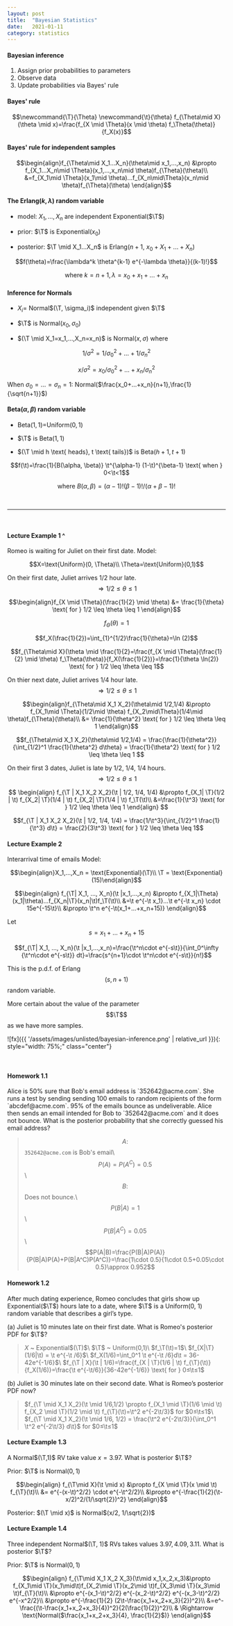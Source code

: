 ```yaml
---
layout: post
title:  "Bayesian Statistics"
date:   2021-01-11
category: statistics
---
```

<h4>Bayesian inference</h4>

1. Assign prior probabilities to parameters
1. Observe data
1. Update probabilities via Bayes' rule

<h4>Bayes' rule</h4>

$$\newcommand{\T}{\Theta}
\newcommand{\t}{\theta}
f_{\Theta\mid X}(\theta \mid x)=\frac{f_{X \mid \Theta}(x \mid \theta) f_\Theta(\theta)}{f_X(x)}$$

<h4>Bayes' rule for independent samples</h4>

$$\begin{align}f_{\Theta\mid X_1...X_n}(\theta\mid x_1,...,x_n) &\propto f_{X_1...X_n\mid \Theta}(x_1,...,x_n\mid \theta)f_{\Theta}(\theta)\\
&=f_{X_1\mid \Theta}(x_1\mid \theta)...f_{X_n\mid\Theta}(x_n\mid \theta)f_{\Theta}(\theta)
\end{align}$$

#### The Erlang($k, \lambda$) random variable

* model: $X_1, ..., X_n$ are independent Exponential($\T$)

* prior: $\T$ is Exponential($x_0$)

* posterior: $\T \mid X_1...X_n$ is Erlang($n+1$, $x_0+X_1+...+X_n$)

$$f(\theta)=\frac{\lambda^k \theta^{k-1} e^{-\lambda \theta}}{(k-1)!}$$

$$\text{where } k=n+1, \lambda = x_0+x_1+...+x_n$$

#### Inference for Normals

* $X_i$= Normal$(\T, \sigma_i)$ independent given $\T$

* $\T$ is Normal$(x_0,\sigma_0)$

* $(\T \mid X_1=x_1,...,X_n=x_n)$ is Normal$(x,\sigma)$ where

$$1/\sigma^2 = 1/\sigma^2_0+...+1/\sigma^2_n$$

$$x/\sigma^2 = x_0/\sigma_0^2 + ... + x_n/\sigma_n^2$$

When $\sigma_0=...=\sigma_n=1$: Normal($\frac{x_0+...+x_n}{n+1},\frac{1}{\sqrt{n+1}}$)

#### Beta($\alpha,\beta$) random variable

* Beta$(1,1)$=Uniform$(0,1)$

* $\T$ is  Beta$(1,1)$

* $(\T \mid h \text{ heads}, t \text{ tails})$ is Beta$(h+1, t+1)$

$$f(\t)=\frac{1}{B(\alpha, \beta)} \t^{\alpha-1} (1-\t)^{\beta-1} \text{ when } 0<\t<1$$

$$\text{where } B(\alpha, \beta) = (\alpha-1)! (\beta-1)! /(\alpha+\beta-1)!$$

<br>
<hr>
<br>

<h4> Lecture Example 1 ^</h4> 
Romeo is waiting for Juliet on their first date.
Model: 

$$X=\text{Uniform}(0, \Theta)\\ \Theta=\text{Uniform}(0,1)$$

On their first date, Juliet arrives 1/2 hour late.
$$\Rightarrow 1/2 \leq \theta \leq 1$$

$$\begin{align}f_{X \mid \Theta}(\frac{1}{2} \mid \theta) &= \frac{1}{\theta} \text{ for } 1/2 \leq \theta \leq 1 \end{align}$$

$$f_{\Theta}(\theta)=1$$

$$f_X(\frac{1}{2})=\int_{1}^{1/2}\frac{1}{\theta}=\ln (2)$$

$$f_{\Theta\mid X}(\theta \mid \frac{1}{2}=\frac{f_{X \mid \Theta}(\frac{1}{2} \mid \theta) f_\Theta(\theta)}{f_X(\frac{1}{2})}=\frac{1}{\theta \ln(2)} \text{ for } 1/2 \leq \theta \leq 1$$

On thier next date, Juliet arrives 1/4 hour late.
$$\Rightarrow 1/2 \leq \theta \leq 1$$

$$\begin{align}f_{\Theta\mid X_1 X_2}(\theta\mid 1/2,1/4) &\propto f_{X_1\mid \Theta}(1/2\mid \theta) f_{X_2\mid\Theta}(1/4\mid \theta)f_{\Theta}(\theta)\\ &= \frac{1}{\theta^2} \text{ for } 1/2 \leq \theta \leq 1 \end{align}$$

$$f_{\Theta\mid X_1 X_2}(\theta\mid 1/2,1/4) = \frac{\frac{1}{\theta^2}}{\int_{1/2}^1 \frac{1}{\theta^2} d\theta} = \frac{1}{\theta^2} \text{ for } 1/2 \leq \theta \leq 1 $$

On their first 3 dates, Juliet is late by 1/2, 1/4, 1/4 hours.
$$\Rightarrow 1/2 \leq \theta \leq 1$$

$$
\begin{align}
f_{\T | X_1 X_2 X_2}(\t | 1/2, 1/4, 1/4) 
&\propto 
f_{X_1| \T}(1/2 | \t)
f_{X_2| \T}(1/4 | \t)
f_{X_2| \T}(1/4 | \t)
f_\T(\t)\\
&=\frac{1}{\t^3} \text{ for } 1/2 \leq \theta \leq 1
\end{align}
$$

$$f_{\T | X_1 X_2 X_2}(\t | 1/2, 1/4, 1/4) = \frac{1/\t^3}{\int_{1/2}^1 \frac{1}{\t^3} d\t} = \frac{2}{3\t^3} \text{ for } 1/2 \leq \theta \leq 1$$

#### Lecture Example 2
Interarrival time of emails
Model:

$$\begin{align}X_1,...,X_n = \text{Exponential}(\T)\\
\T = \text{Exponential}(15)\end{align}$$

$$\begin{align}
f_{\T| X_1, ..., X_n}(\t |x_1,...,x_n) &\propto
f_{X_1|\Theta}(x_1|\theta)...f_{X_n|\T}(x_n|\t)f_\T(\t)\\
&=\t e^{-\t x_1}...\t e^{-\t x_n} \cdot 15e^{-15\t}\\
&\propto \t^n e^{-\t(x_1+...+x_n+15)}
\end{align}$$

Let $$s=x_1+...+x_n+15$$

$$f_{\T| X_1, ..., X_n}(\t |x_1,...,x_n)=\frac{\t^n\cdot e^{-s\t}}{\int_0^\infty {\t^n\cdot e^{-s\t}} dt}=\frac{s^{n+1}\cdot \t^n\cdot e^{-s\t}}{n!}$$

This is the p.d.f. of Erlang$$(s, n+1)$$ random variable.

More certain about the value of the parameter $$\T$$ as we have more samples.

![fx]({{ '/assets/images/unlisted/bayesian-inference.png' | relative_url }}){: style="width: 75%;" class="center"}

<br>
<h4>Homework 1.1</h4>
Alice is 50% sure that Bob's email address is `352642@acme.com`. She runs a test by sending sending 100 emails to random recipients of the form `abcdef@acme.com`. 95% of the emails bounce as undeliverable. Alice then sends an email intended for Bob to `352642@acme.com` and it does not bounce. What is the posterior probability that she correctly guessed his email address?

>$$A: $$ `352642@acme.com` is Bob's email\\
$$P(A)=P(A^C)=0.5$$\\
$$B: $$ Does not bounce.\\
$$P(B|A)=1$$\\
$$P(B|A^C)=0.05$$\\
$$P(A|B)=\frac{P(B|A)P(A)}{P(B|A)P(A)+P(B|A^C)P(A^C)}=\frac{1\cdot 0.5}{1\cdot 0.5+0.05\cdot 0.5}\approx 0.952$$

<h4>Homework 1.2</h4>
After much dating experience, Romeo concludes that girls show up Exponential($\T$) hours late to a date, where $\T$ is a Uniform(0, 1) random variable that describes a girl’s type.

(a) Juliet is 10 minutes late on their first date. What is Romeo's posterior PDF for $\T$?

> $X$ ~ Exponential$(\T)$\\
$\T$ ~ Uniform(0,1)\\
$f_\T(\t)=1$\\
$f_{X|\T}(1/6|\t) = \t e^{-\t /6}$\\
$f_X(1/6)=\int_0^1 \t e^{-\t /6}d\t = 36-42e^{-1/6}$\\
$f_{\T | X}(\t | 1/6)=\frac{f_{X | \T}(1/6 | \t) f_{\T}(\t)}{f_X(1/6)}=\frac{\t e^{-\t/6}}{36-42e^{-1/6}} \text{ for } 0≤\t≤1$

(b) Juliet is 30 minutes late on their second date. What is Romeo’s posterior PDF now?
> $f_{\T \mid X_1 X_2}(\t \mid 1/6,1/2) \propto f_{X_1 \mid \T}(1/6 \mid \t) f_{X_2 \mid \T}(1/2 \mid \t) f_{\T}(\t)=\t^2 e^{-2\t/3}$ for $0≤\t≤1$\\
$f_{\T \mid X_1 X_2}(\t \mid 1/6, 1/2) = \frac{\t^2 e^{-2\t/3}}{\int_0^1 \t^2 e^{-2\t/3} d\t}$ for $0≤\t≤1$

#### Lecture Example 1.3

A Normal$(\T,1)$ RV take value $x=3.97$. What is posterior $\T$?

Prior: $\T$ is Normal$(0,1)$

$$\begin{align}
f_{\T\mid X}(\t \mid x) &\propto f_{X \mid \T}(x \mid \t) f_{\T}(\t)\\
&= e^{-(x-\t)^2/2} \cdot e^{-\t^2/2}\\
&\propto e^{-\frac{1}{2}(\t-x/2)^2/(1/\sqrt{2})^2}
\end{align}$$

Posterior: $(\T \mid x)$ is Normal$(x/2, 1/\sqrt{2})$

#### Lecture Example 1.4

Three independent Normal$(\T, 1)$ RVs takes values $3.97, 4.09, 3.11$. What is posterior $\T$?

Prior: $\T$ is Normal$(0,1)$

$$\begin{align}
f_{\T\mid X_1 X_2 X_3}(\t\mid x_1,x_2,x_3)&\propto f_{X_1\mid \T}(x_1\mid\t)f_{X_2\mid \T}(x_2\mid \t)f_{X_3\mid \T}(x_3\mid \t)f_{\T}(\t)\\
&\propto e^{-(x_1-\t)^2/2} e^{-(x_2-\t)^2/2} e^{-(x_3-\t)^2/2} e^{-x^2/2}\\
&\propto e^{-\frac{1}{2} (2\t-\frac{x_1+x_2+x_3}{2})^2}\\
&=e^-\frac{(\t-\frac{x_1+x_2+x_3}{4})^2}{2(\frac{1}{2})^2}\\
& \Rightarrow \text{Normal($\frac{x_1+x_2+x_3}{4}, \frac{1}{2}$)}
\end{align}$$
